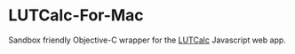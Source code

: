 LUTCalc-For-Mac
===============

Sandbox friendly Objective-C wrapper for the [LUTCalc](https://github.com/cameramanben/LUTCalc) Javascript web app.
